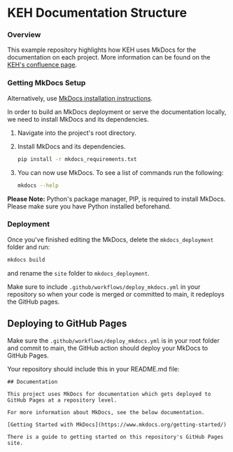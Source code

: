 # KEH Documentation Structure
### Overview
This example repository highlights how KEH uses MkDocs for the documentation on each project. More information can be found on the [KEH's confluence page](https://confluence.ons.gov.uk/display/KEH/Code+Documentation).

### Getting MkDocs Setup
Alternatively, use [MkDocs installation instructions](https://www.mkdocs.org/getting-started/).

In order to build an MkDocs deployment or serve the documentation locally, we need to install MkDocs and its dependencies.

1. Navigate into the project's root directory.

2. Install MkDocs and its dependencies.

    ```bash
    pip install -r mkdocs_requirements.txt
    ```

3. You can now use MkDocs. To see a list of commands run the following:

    ```bash
    mkdocs --help
    ```

**Please Note:** Python's package manager, PIP, is required to install MkDocs. Please make sure you have Python installed beforehand.


### Deployment

Once you've finished editing the MkDocs, delete the `mkdocs_deployment` folder and run:

```bash
mkdocs build
```

and rename the `site` folder to `mkdocs_deployment`.

Make sure to include `.github/workflows/deploy_mkdocs.yml` in your repository so when your code is merged or committed to main, it redeploys the GitHub pages.

## Deploying to GitHub Pages
Make sure the `.github/workflows/deploy_mkdocs.yml` is in your root folder and commit to main, the GitHub action should deploy your MkDocs to GitHub Pages.

Your repository should include this in your README.md file:
```
## Documentation
 
This project uses MkDocs for documentation which gets deployed to GitHub Pages at a repository level.
 
For more information about MkDocs, see the below documentation.
 
[Getting Started with MkDocs](https://www.mkdocs.org/getting-started/)
 
There is a guide to getting started on this repository's GitHub Pages site.
```